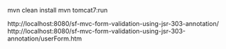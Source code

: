 mvn clean install
mvn tomcat7:run

http://localhost:8080/sf-mvc-form-validation-using-jsr-303-annotation/
http://localhost:8080/sf-mvc-form-validation-using-jsr-303-annotation/userForm.htm

